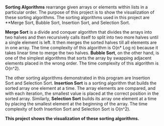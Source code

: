 **Sorting Algorithms** rearrange given arrays or elements within lists in a particular order. The purpose of this project is to show the visualization of these sorting algorithms. The sorting algorithms used in this project are **Merge Sort, Bubble Sort, Insertion Sort, and Selection Sort.

**Merge Sort** is a divide and conquer algorithm that divides the arrays into two halves and then recursively calls itself to split into two more halves until a single element is left. It then merges the sorted halves till all elements are in one array. The time complexity of this algorithm is O(n* Log n) because it takes linear time to merge the two halves. **Bubble Sort**, on the other hand, is one of the simplest algorithms that sorts the array by swapping adjacent elements placed in the wrong order. The time complexity of this algorithm is O(n^2). 

The other sorting algorithms demonstrated in this program are Insertion Sort and Selection Sort. **Insertion Sort** is a sorting algorithm that builds the sorted array one element at a time. The array elements are compared, and with each iteration, the smallest value is placed at the correct position in the sorted array.  Similarly, **Selection Sort** builds its array one element at a time by placing the smallest element at the beginning of the array. The time complexity of both Insertion Sort and Selection Sort is O(n^2).

**This project shows the visualization of these sorting algorithms.**
